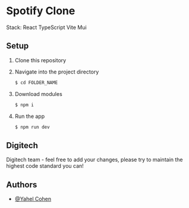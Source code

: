 # Spotify Clone

Stack: React TypeScript Vite Mui

## Setup

1. Clone this repository

2. Navigate into the project directory

   ```bash
   $ cd FOLDER_NAME
   ```

3. Download modules

   ```bash
   $ npm i
   ```

4. Run the app

   ```bash
   $ npm run dev
   ```

## Digitech

Digitech team - feel free to add your changes, please try to maintain the highest code standard you can!

## Authors

- [@Yahel Cohen](https://github.com/yahelcohen01/)
